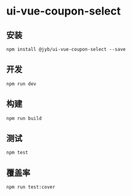 # ui-vue-coupon-select



## 安装

```shell
npm install @jyb/ui-vue-coupon-select --save
```

## 开发

```shell
npm run dev
```

## 构建

```shell
npm run build
```

## 测试

```shell
npm test
```

## 覆盖率

```shell
npm run test:cover
```
